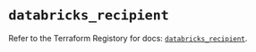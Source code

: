 # `databricks_recipient`

Refer to the Terraform Registory for docs: [`databricks_recipient`](https://registry.terraform.io/providers/databricks/databricks/1.30.0/docs/resources/recipient).
